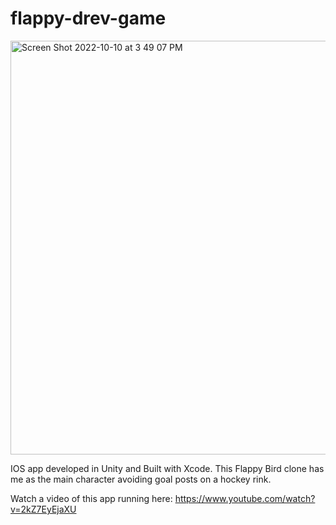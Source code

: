 # flappy-drev-game

<img width="662" alt="Screen Shot 2022-10-10 at 3 49 07 PM" src="https://user-images.githubusercontent.com/110933291/194941880-f8838078-617f-4ccd-83fb-59a9ec629623.png">

IOS app developed in Unity and Built with Xcode.  This Flappy Bird clone has me as the main character avoiding goal posts on a hockey rink.

Watch a video of this app running here: https://www.youtube.com/watch?v=2kZ7EyEjaXU
